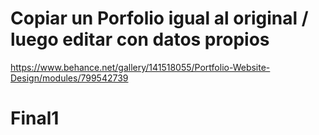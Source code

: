 # Copiar un Porfolio igual al original / luego editar con datos propios

https://www.behance.net/gallery/141518055/Portfolio-Website-Design/modules/799542739

# Final1
